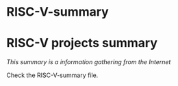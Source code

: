 # RISC-V-summary

# RISC-V projects summary

*This summary is a information gathering from the Internet*

Check the RISC-V-summary file.
